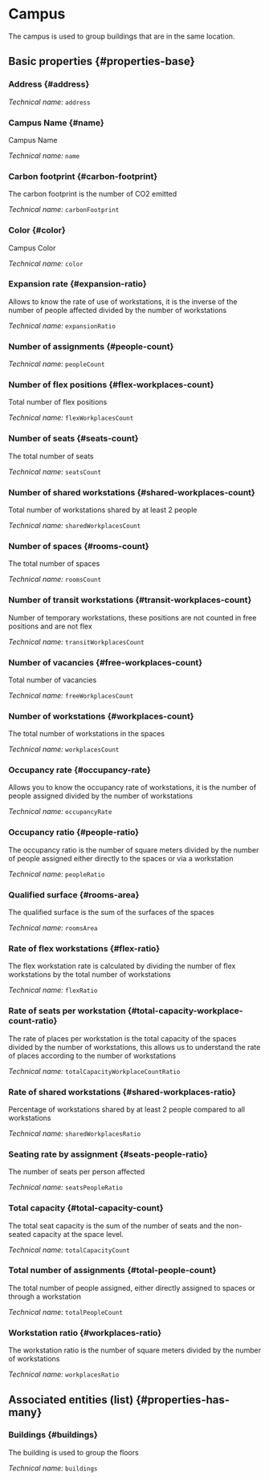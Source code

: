 # Campus
<!--- THIS FILE IS GENERATED PLEASE DO NOT EDIT IT DIRECTLY --->

The campus is used to group buildings that are in the same location.

<OH code="campus"/>


## Basic properties {#properties-base}

### Address {#address}



*Technical name:* ```address```
<PH code="campus:address"/>

### Campus Name {#name}

Campus Name

*Technical name:* ```name```
<PH code="campus:name"/>

### Carbon footprint {#carbon-footprint}

The carbon footprint is the number of CO2 emitted

*Technical name:* ```carbonFootprint```
<PH code="campus:carbonFootprint"/>

### Color {#color}

Campus Color

*Technical name:* ```color```
<PH code="campus:color"/>

### Expansion rate {#expansion-ratio}

Allows to know the rate of use of workstations, it is the inverse of the number of people affected divided by the number of workstations

*Technical name:* ```expansionRatio```
<PH code="campus:expansionRatio"/>

### Number of assignments {#people-count}



*Technical name:* ```peopleCount```
<PH code="campus:peopleCount"/>

### Number of flex positions {#flex-workplaces-count}

Total number of flex positions

*Technical name:* ```flexWorkplacesCount```
<PH code="campus:flexWorkplacesCount"/>

### Number of seats {#seats-count}

The total number of seats

*Technical name:* ```seatsCount```
<PH code="campus:seatsCount"/>

### Number of shared workstations {#shared-workplaces-count}

Total number of workstations shared by at least 2 people

*Technical name:* ```sharedWorkplacesCount```
<PH code="campus:sharedWorkplacesCount"/>

### Number of spaces {#rooms-count}

The total number of spaces

*Technical name:* ```roomsCount```
<PH code="campus:roomsCount"/>

### Number of transit workstations {#transit-workplaces-count}

Number of temporary workstations, these positions are not counted in free positions and are not flex

*Technical name:* ```transitWorkplacesCount```
<PH code="campus:transitWorkplacesCount"/>

### Number of vacancies {#free-workplaces-count}

Total number of vacancies

*Technical name:* ```freeWorkplacesCount```
<PH code="campus:freeWorkplacesCount"/>

### Number of workstations {#workplaces-count}

The total number of workstations in the spaces

*Technical name:* ```workplacesCount```
<PH code="campus:workplacesCount"/>

### Occupancy rate {#occupancy-rate}

Allows you to know the occupancy rate of workstations, it is the number of people assigned divided by the number of workstations

*Technical name:* ```occupancyRate```
<PH code="campus:occupancyRate"/>

### Occupancy ratio {#people-ratio}

The occupancy ratio is the number of square meters divided by the number of people assigned either directly to the spaces or via a workstation

*Technical name:* ```peopleRatio```
<PH code="campus:peopleRatio"/>

### Qualified surface {#rooms-area}

The qualified surface is the sum of the surfaces of the spaces

*Technical name:* ```roomsArea```
<PH code="campus:roomsArea"/>

### Rate of flex workstations {#flex-ratio}

The flex workstation rate is calculated by dividing the number of flex workstations by the total number of workstations

*Technical name:* ```flexRatio```
<PH code="campus:flexRatio"/>

### Rate of seats per workstation {#total-capacity-workplace-count-ratio}

The rate of places per workstation is the total capacity of the spaces divided by the number of workstations, this allows us to understand the rate of places according to the number of workstations

*Technical name:* ```totalCapacityWorkplaceCountRatio```
<PH code="campus:totalCapacityWorkplaceCountRatio"/>

### Rate of shared workstations {#shared-workplaces-ratio}

Percentage of workstations shared by at least 2 people compared to all workstations

*Technical name:* ```sharedWorkplacesRatio```
<PH code="campus:sharedWorkplacesRatio"/>

### Seating rate by assignment {#seats-people-ratio}

The number of seats per person affected

*Technical name:* ```seatsPeopleRatio```
<PH code="campus:seatsPeopleRatio"/>

### Total capacity {#total-capacity-count}

The total seat capacity is the sum of the number of seats and the non-seated capacity at the space level.

*Technical name:* ```totalCapacityCount```
<PH code="campus:totalCapacityCount"/>

### Total number of assignments {#total-people-count}

The total number of people assigned, either directly assigned to spaces or through a workstation

*Technical name:* ```totalPeopleCount```
<PH code="campus:totalPeopleCount"/>

### Workstation ratio {#workplaces-ratio}

The workstation ratio is the number of square meters divided by the number of workstations

*Technical name:* ```workplacesRatio```
<PH code="campus:workplacesRatio"/>




## Associated entities (list) {#properties-has-many}

### Buildings {#buildings}

The building is used to group the floors

*Technical name:* ```buildings```
<PH code="campus:buildings"/>




